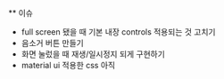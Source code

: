 \*\* 이슈

- full screen 됐을 때 기본 내장 controls 적용되는 것 고치기
- 음소거 버튼 만들기
- 화면 눌렀을 때 재생/일시정지 되게 구현하기
- material ui 적용한 css 아직
